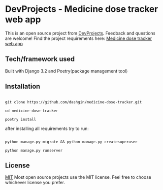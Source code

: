 # DevProjects - Medicine dose tracker web app

This is an open source project from [DevProjects](http://www.codementor.io/projects). Feedback and questions are
welcome!
Find the project requirements
here: [Medicine dose tracker web app ](https://www.codementor.io/projects/web/medicine-dose-tracker-b6evlas194)

## Tech/framework used

Built with Django 3.2 and Poetry(package management tool)

[comment]: <> (## Screenshots and demo)

[comment]: <> (Screenshots of your app and/or a link to your live demo)

## Installation

<pre><code>
git clone https://github.com/dashgin/medicine-dose-tracker.git
<br>cd medicine-dose-tracker
<br>poetry install
</code></pre>
after installing all requirements try to run:
<pre><code>
python manage.py migrate && python manage.py createsuperuser <br>
python manage.py runserver
</code></pre>

## License

[MIT](https://choosealicense.com/licenses/mit/)
Most open source projects use the MIT license. Feel free to choose whichever license you prefer.

